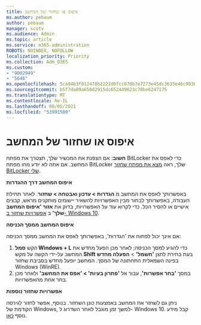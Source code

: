 ```yaml
---
title: איפוס או שחזור של המחשב
ms.author: pebaum
author: pebaum
manager: scotv
ms.audience: Admin
ms.topic: article
ms.service: o365-administration
ROBOTS: NOINDEX, NOFOLLOW
localization_priority: Priority
ms.collection: Adm_O365
ms.custom:
- "9002949"
- "5646"
ms.openlocfilehash: 5ca94b3f812478b2221d0fcc070b7e7273e45dc3633e46c99384a270a624015e
ms.sourcegitcommit: b5f7da89a650d2915dc652449623c78be6247175
ms.translationtype: MT
ms.contentlocale: he-IL
ms.lasthandoff: 08/05/2021
ms.locfileid: "53991500"
---
```

# <a name="reset-or-recover-your-pc"></a>איפוס או שחזור של המחשב

**חשוב**: אם הצפנת את המכשיר שלך, תצטרך את מפתח BitLocker כדי לאפס את המחשב. אם אתה לא יודע מהו מפתח BitLocker שלך, ראה [מצא את מפתח שחזור BitLocker שלי](https://support.microsoft.com/help/4026181/windows-10-find-my-bitlocker-recovery-key).

**איפוס המחשב דרך ההגדרות**

באפשרותך לאפס את המחשב מ **הגדרות > עדכון ואבטחה > שחזור**. לאחר תחילת העבודה, באפשרותך לבחור מבין האפשרויות להשאיר יישומים מותקנים מראש, קבצים אישיים או להסיר הכל. כדי לקרוא עוד על האפשרויות, בדוק את **אזור 'איפוס המחשב שלך'** ב [אפשרויות שחזור ב- Windows 10](https://support.microsoft.com/help/12415/windows-10-recovery-options).

**איפוס המחשב ממסך הכניסה**

אם אינך יכול לפתוח את 'הגדרות', באפשרותך לאפס את המחשב ממסך הכניסה:

1. הקש **סמל Windows‏ + L** כדי להגיע למסך הכניסה; לאחר מכן הפעל מחדש את המחשב על-ידי הקשה על מקש **Shift** בעת בחירת לחצן **'חשמל'** > **הפעלה מחדש** בפינה השמאלית התחתונה של המסך. המחשב יופעל מחדש בסביבת שחזור Windows (WinRE).
2. במסך **'בחר אפשרות'**, עבור אל **'פתרון בעיות' > 'אפס את המחשב'** ולאחר מכן בחר אחת מהאפשרויות.

**אפשרויות שחזור נוספות**

ניתן גם לשחזר את המחשב באמצעות כונן השחזור. בנוסף, אפשר לחזור לגירסה הקודמת של Windows, למשך זמן מוגבל לאחר השדרוג ל- Windows 10. קבל מידע נוסף [כאן](https://support.microsoft.com/help/12415/windows-10-recovery-options).
